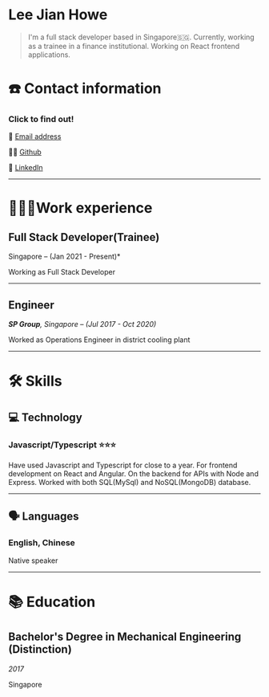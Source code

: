 # Lee Jian Howe

> I'm a full stack developer based in Singapore🇸🇬. Currently, working as a trainee in a finance institutional. Working on React frontend applications.

# ☎️ Contact information

### Click to find out!

📧 [Email address](mailto:jianhowe@gmail.com)

✍🏻 [Github](http://github.com/leejianhowe)

🔗 [LinkedIn](http://linkedin.com/in/jianhowe/)

---

# 👨🏻‍💻Work experience

## Full Stack Developer(Trainee)

Singapore – (Jan 2021 - Present)*

Working as Full Stack Developer

---

## Engineer

***SP Group**, Singapore – (Jul 2017 - Oct 2020)*

Worked as Operations Engineer in district cooling plant

---

# 🛠 Skills

## 💻 Technology

### Javascript/Typescript ⭐️⭐️⭐️

Have used Javascript and Typescript for close to a year. For frontend development on React and Angular. On the backend for APIs with Node and Express. Worked with both SQL(MySql) and NoSQL(MongoDB) database.

---

## 🗣 Languages

### English, Chinese

Native speaker

---

# 📚 Education

## **Bachelor's Degree in Mechanical Engineering (Distinction)**

*2017*

Singapore
